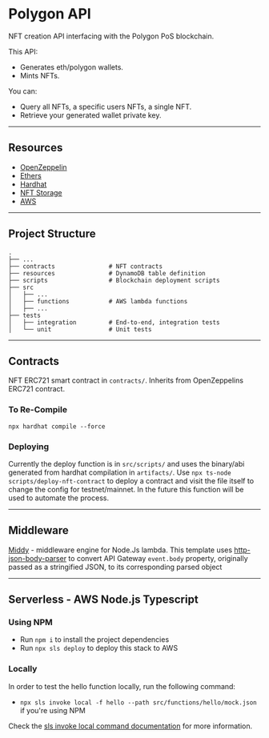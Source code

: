 # Polygon API

NFT creation API interfacing with the Polygon PoS blockchain.

This API:

- Generates eth/polygon wallets.
- Mints NFTs.

You can:

- Query all NFTs, a specific users NFTs, a single NFT.
- Retrieve your generated wallet private key.

-----

## Resources

- [OpenZeppelin](https://openzeppelin.com/contracts/)
- [Ethers](https://www.npmjs.com/package/ethers)
- [Hardhat](https://hardhat.org/)
- [NFT Storage](https://nft.storage/)
- [AWS](https://www.npmjs.com/package/aws-sdk)

----

## Project Structure

    .  
    ├── ...  
    ├── contracts               # NFT contracts  
    ├── resources               # DynamoDB table definition  
    ├── scripts                 # Blockchain deployment scripts  
    ├── src  
    │   ├── ...  
    │   ├── functions           # AWS lambda functions  
    │   ├── ...  
    ├── tests  
    │   ├── integration         # End-to-end, integration tests  
    │   └── unit                # Unit tests  

----- 

## Contracts

NFT ERC721 smart contract in `contracts/`. Inherits from OpenZeppelins ERC721 contract.

### To Re-Compile

`npx hardhat compile --force`

### Deploying

Currently the deploy function is in `src/scripts/` and uses the binary/abi generated from hardhat compilation in `artifacts/`. Use `npx ts-node scripts/deploy-nft-contract` to deploy a contract and visit the file itself to change the config for testnet/mainnet. In the future this function will be used to automate the process.

-----

## Middleware

[Middy](https://github.com/middyjs/middy) - middleware engine for Node.Js lambda. This template uses [http-json-body-parser](https://github.com/middyjs/middy/tree/master/packages/http-json-body-parser) to convert API Gateway `event.body` property, originally passed as a stringified JSON, to its corresponding parsed object

---

## Serverless - AWS Node.js Typescript

### Using NPM

- Run `npm i` to install the project dependencies
- Run `npx sls deploy` to deploy this stack to AWS

### Locally

In order to test the hello function locally, run the following command:

- `npx sls invoke local -f hello --path src/functions/hello/mock.json` if you're using NPM

Check the [sls invoke local command documentation](https://www.serverless.com/framework/docs/providers/aws/cli-reference/invoke-local/) for more information.
